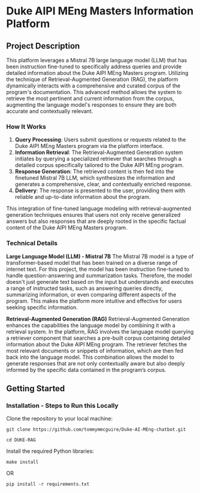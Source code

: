 # Duke AIPI MEng Masters Information Platform

## Project Description
This platform leverages a Mistral 7B large language model (LLM) that has been instruction fine-tuned to specifically address queries and provide detailed information about the Duke AIPI MEng Masters program. Utilizing the technique of Retrieval-Augmented Generation (RAG), the platform dynamically interacts with a comprehensive and curated corpus of the program's documentation. This advanced method allows the system to retrieve the most pertinent and current information from the corpus, augmenting the language model's responses to ensure they are both accurate and contextually relevant.

### How It Works

1. **Query Processing**: Users submit questions or requests related to the Duke AIPI MEng Masters program via the platform interface.
2. **Information Retrieval**: The Retrieval-Augmented Generation system initiates by querying a specialized retriever that searches through a detailed corpus specifically tailored to the Duke AIPI MEng program.
3. **Response Generation**: The retrieved content is then fed into the finetuned Mistral 7B LLM, which synthesizes the information and generates a comprehensive, clear, and contextually enriched response.
4. **Delivery**: The response is presented to the user, providing them with reliable and up-to-date information about the program.

This integration of fine-tuned language modeling with retrieval-augmented generation techniques ensures that users not only receive generalized answers but also responses that are deeply rooted in the specific factual content of the Duke AIPI MEng Masters program.


### Technical Details

**Large Language Model (LLM) - Mistral 7B**
The Mistral 7B model is a type of transformer-based model that has been trained on a diverse range of internet text. For this project, the model has been instruction fine-tuned to handle question-answering and summarization tasks. Therefore, the model doesn't just generate text based on the input but understands and executes a range of instructed tasks, such as answering queries directly, summarizing information, or even comparing different aspects of the program. This makes the platform more intuitive and effective for users seeking specific information.

**Retrieval-Augmented Generation (RAG)**
Retrieval-Augmented Generation enhances the capabilities the language model by combining it with a retrieval system. In the platform, RAG involves the language model querying a retriever component that searches a pre-built corpus containing detailed information about the Duke AIPI MEng program. The retriever fetches the most relevant documents or snippets of information, which are then fed back into the language model. This combination allows the model to generate responses that are not only contextually aware but also deeply informed by the specific data contained in the program’s corpus.


## Getting Started

### Installation - Steps to Run this Locally

Clone the repository to your local machine:
```
git clone https://github.com/tommymmcguire/Duke-AI-MEng-chatbot.git
```
```
cd DUKE-RAG
```

Install the required Python libraries:
```
make install
```
OR
```
pip install -r requirements.txt
```
